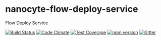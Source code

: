 # nanocyte-flow-deploy-service
Flow Deploy Service

[![Build Status](https://travis-ci.org/octoblu/nanocyte-flow-deploy-service.svg?branch=master)](https://travis-ci.org/octoblu/nanocyte-flow-deploy-service)
[![Code Climate](https://codeclimate.com/github/octoblu/nanocyte-flow-deploy-service/badges/gpa.svg)](https://codeclimate.com/github/octoblu/nanocyte-flow-deploy-service)
[![Test Coverage](https://codeclimate.com/github/octoblu/nanocyte-flow-deploy-service/badges/coverage.svg)](https://codeclimate.com/github/octoblu/nanocyte-flow-deploy-service)
[![npm version](https://badge.fury.io/js/nanocyte-flow-deploy-service.svg)](http://badge.fury.io/js/nanocyte-flow-deploy-service)
[![Gitter](https://badges.gitter.im/octoblu/help.svg)](https://gitter.im/octoblu/help)
